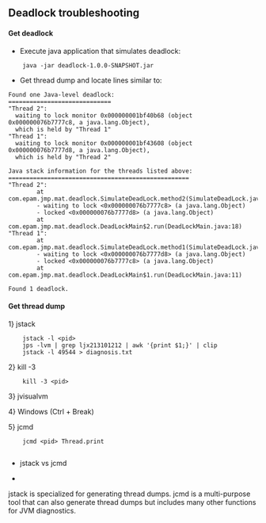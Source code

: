 ## Deadlock troubleshooting
#### Get deadlock
- Execute java application that simulates deadlock:

```
    java -jar deadlock-1.0.0-SNAPSHOT.jar
```

- Get thread dump and locate lines similar to:

```
Found one Java-level deadlock:
=============================
"Thread 2":
  waiting to lock monitor 0x000000001bf40b68 (object 0x000000076b7777c8, a java.lang.Object),
  which is held by "Thread 1"
"Thread 1":
  waiting to lock monitor 0x000000001bf43608 (object 0x000000076b7777d8, a java.lang.Object),
  which is held by "Thread 2"

Java stack information for the threads listed above:
===================================================
"Thread 2":
        at com.epam.jmp.mat.deadlock.SimulateDeadLock.method2(SimulateDeadLock.java:44)
        - waiting to lock <0x000000076b7777c8> (a java.lang.Object)
        - locked <0x000000076b7777d8> (a java.lang.Object)
        at com.epam.jmp.mat.deadlock.DeadLockMain$2.run(DeadLockMain.java:18)
"Thread 1":
        at com.epam.jmp.mat.deadlock.SimulateDeadLock.method1(SimulateDeadLock.java:24)
        - waiting to lock <0x000000076b7777d8> (a java.lang.Object)
        - locked <0x000000076b7777c8> (a java.lang.Object)
        at com.epam.jmp.mat.deadlock.DeadLockMain$1.run(DeadLockMain.java:11)

Found 1 deadlock.
```

#### Get thread dump
1} jstack
```
    jstack -l <pid>
    jps -lvm | grep ljx213101212 | awk '{print $1;}' | clip 
    jstack -l 49544 > diagnosis.txt
```
2} kill -3
```
    kill -3 <pid>
```
3} jvisualvm

4} Windows (Ctrl + Break)

5} jcmd
```
    jcmd <pid> Thread.print
    
```

- jstack vs jcmd
 - ```commandline
jstack is specialized for generating thread dumps.
jcmd is a multi-purpose tool that can also generate thread dumps but includes many other functions for JVM diagnostics.
```

```